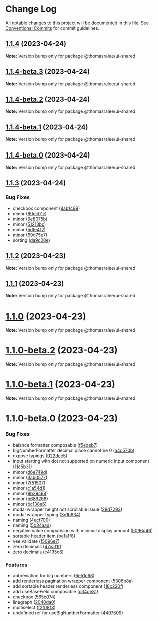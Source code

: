 # Change Log

All notable changes to this project will be documented in this file.
See [Conventional Commits](https://conventionalcommits.org) for commit guidelines.

## [1.1.4](https://github.com/ThomasRalee/ui/compare/@thomasralee/ui-shared@1.1.2...@thomasralee/ui-shared@1.1.4) (2023-04-24)

**Note:** Version bump only for package @thomasralee/ui-shared





## [1.1.4-beta.3](https://github.com/ThomasRalee/ui/compare/@thomasralee/ui-shared@1.1.4-beta.2...@thomasralee/ui-shared@1.1.4-beta.3) (2023-04-24)

**Note:** Version bump only for package @thomasralee/ui-shared





## [1.1.4-beta.2](https://github.com/ThomasRalee/ui/compare/@thomasralee/ui-shared@1.1.4-beta.1...@thomasralee/ui-shared@1.1.4-beta.2) (2023-04-24)

**Note:** Version bump only for package @thomasralee/ui-shared





## [1.1.4-beta.1](https://github.com/ThomasRalee/ui/compare/@thomasralee/ui-shared@1.1.4-beta.0...@thomasralee/ui-shared@1.1.4-beta.1) (2023-04-24)

**Note:** Version bump only for package @thomasralee/ui-shared





## [1.1.4-beta.0](https://github.com/ThomasRalee/ui/compare/@thomasralee/ui-shared@1.1.3...@thomasralee/ui-shared@1.1.4-beta.0) (2023-04-24)

**Note:** Version bump only for package @thomasralee/ui-shared





## [1.1.3](https://github.com/ThomasRalee/ui/compare/@thomasralee/ui-shared@1.1.2...@thomasralee/ui-shared@1.1.3) (2023-04-24)


### Bug Fixes

* checkbox component ([8ab1499](https://github.com/ThomasRalee/ui/commit/8ab14999f02ecd61ebc9d382fb0155e847ec8baa))
* minor ([60ec01c](https://github.com/ThomasRalee/ui/commit/60ec01c2e1919f87816e3ca11b5ceb44f6b31bd3))
* minor ([9e8075b](https://github.com/ThomasRalee/ui/commit/9e8075b98875aa093be8dc56b45c7e7888e40bda))
* minor ([51213bc](https://github.com/ThomasRalee/ui/commit/51213bcba5617f79b77aa17a2f9b3e73f73580ba))
* minor ([5dfe412](https://github.com/ThomasRalee/ui/commit/5dfe412eb11d2f56872c8ee684738a8e1901ba89))
* minor ([69d75e7](https://github.com/ThomasRalee/ui/commit/69d75e7d0852b20015ed320fbbf42990f866dcb8))
* sorting ([da9c00e](https://github.com/ThomasRalee/ui/commit/da9c00eb33d936744ab48bc39c2016d385c8c8d0))





## [1.1.2](https://github.com/ThomasRalee/ui/compare/@thomasralee/ui-shared@1.1.1...@thomasralee/ui-shared@1.1.2) (2023-04-23)

**Note:** Version bump only for package @thomasralee/ui-shared





## [1.1.1](https://github.com/ThomasRalee/ui/compare/@thomasralee/ui-shared@1.1.0...@thomasralee/ui-shared@1.1.1) (2023-04-23)

**Note:** Version bump only for package @thomasralee/ui-shared





# [1.1.0](https://github.com/ThomasRalee/ui/compare/@thomasralee/ui-shared@1.1.0-beta.2...@thomasralee/ui-shared@1.1.0) (2023-04-23)

**Note:** Version bump only for package @thomasralee/ui-shared





# [1.1.0-beta.2](https://github.com/ThomasRalee/ui/compare/@thomasralee/ui-shared@1.1.0-beta.1...@thomasralee/ui-shared@1.1.0-beta.2) (2023-04-23)

**Note:** Version bump only for package @thomasralee/ui-shared





# [1.1.0-beta.1](https://github.com/ThomasRalee/ui/compare/@thomasralee/ui-shared@1.1.0-beta.0...@thomasralee/ui-shared@1.1.0-beta.1) (2023-04-23)

**Note:** Version bump only for package @thomasralee/ui-shared





# 1.1.0-beta.0 (2023-04-23)


### Bug Fixes

* balance formatter composable ([f5edeb7](https://github.com/ThomasRalee/ui/commit/f5edeb75e0a240011cc4f9a8face4b303198c221))
* bigNumberFormatter decimal place cannot be 0 ([a4c570b](https://github.com/ThomasRalee/ui/commit/a4c570b90bd346b05c56dc126f0d7a53c64a73dc))
* expose typings ([022dce5](https://github.com/ThomasRalee/ui/commit/022dce59b66ab3c29e1fbebea61186a7c1f1c900))
* input starting with dot not supported on numeric input component ([11c5b31](https://github.com/ThomasRalee/ui/commit/11c5b3130a0fdbc9a2af4558950a91af56541e66))
* minor ([d6e749d](https://github.com/ThomasRalee/ui/commit/d6e749dc388f9fa857f8fa456d09541167c910c7))
* minor ([3ab0577](https://github.com/ThomasRalee/ui/commit/3ab0577ea4897f9fb9169b5ed385f42ca6190d53))
* minor ([7f51507](https://github.com/ThomasRalee/ui/commit/7f51507d0f7845b7c5a4ba08329fd35b671e766e))
* minor ([c1a54d1](https://github.com/ThomasRalee/ui/commit/c1a54d1cec1a00aba67c4e4546d1a9eb57550d91))
* minor ([9b29c88](https://github.com/ThomasRalee/ui/commit/9b29c88b696c3d8f1d6dc0145b8e6d87798ec540))
* minor ([b689268](https://github.com/ThomasRalee/ui/commit/b689268736471a0748e98822974038e60977582a))
* minor ([bc138e6](https://github.com/ThomasRalee/ui/commit/bc138e6efc098f09ff665c744c366e789f8da9f9))
* modal wrapper height not scrollable issue ([28d7293](https://github.com/ThomasRalee/ui/commit/28d7293880fecfd016cacf2e7f5a59ec4f75310d))
* modal wrapper typing ([3e1b634](https://github.com/ThomasRalee/ui/commit/3e1b63434031c9bc76b270cfee25d81e1dd8e74c))
* naming ([4ecf700](https://github.com/ThomasRalee/ui/commit/4ecf70080cca6045cd05c924c212752436f3db32))
* naming ([5b34aad](https://github.com/ThomasRalee/ui/commit/5b34aad9fc72298d86edf4e868076bd785f3ee85))
* negative value comparision with minimal display amount ([5096d46](https://github.com/ThomasRalee/ui/commit/5096d46504c63ebb3dfa13727fb2725b0df01702))
* sortable header item ([be1a1f8](https://github.com/ThomasRalee/ui/commit/be1a1f869410e4ac9cd467c5370877835a0fd487))
* vee validate ([f5096e7](https://github.com/ThomasRalee/ui/commit/f5096e729734dcd9a7458a8f4e721101a8f490d9))
* zero decimals ([47eaf1f](https://github.com/ThomasRalee/ui/commit/47eaf1ff6512310224eed1a805637a751e1907ab))
* zero decimals ([c4195c8](https://github.com/ThomasRalee/ui/commit/c4195c8ac375ab23f8242902abb7d7250c97b0bd))


### Features

* abbreviation for big numbers ([6e51c68](https://github.com/ThomasRalee/ui/commit/6e51c68ee8bfeb6137dd66dcd2f6278773c1fc22))
* add renderless pagination wrapper component ([5306b8a](https://github.com/ThomasRalee/ui/commit/5306b8ae8ce34a2eeabbd0fa6aaccd99b96b79bf))
* add sortable header renderless component ([18c220f](https://github.com/ThomasRalee/ui/commit/18c220f1643c309d54e0c2559d7d5910c2d78061))
* add useBaseField composable ([c34de81](https://github.com/ThomasRalee/ui/commit/c34de817b014f322ffd07cc503cbdbdcf6cdab06))
* checkbox ([565c074](https://github.com/ThomasRalee/ui/commit/565c074220572d0f4cb0fab7bb8f61edc1f1eed5))
* linegraph ([2040da0](https://github.com/ThomasRalee/ui/commit/2040da078452e375a031e16b162691627e2ef87f))
* multiselect ([f2f08f3](https://github.com/ThomasRalee/ui/commit/f2f08f3c0b35733c7092392315ca5418dbfa631f))
* undefined ref for useBigNumberFormatter ([4497509](https://github.com/ThomasRalee/ui/commit/44975096cf1ecb26e46c36d52fc2381d2032d6c3))
